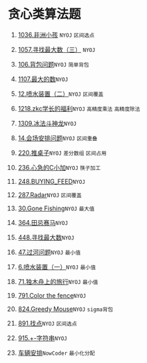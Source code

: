 # 贪心类算法题

1. [1036.非洲小孩](https://github.com/faxinwang/OJ_NYOJ/blob/master/greedy/1036.%E9%9D%9E%E6%B4%B2%E5%B0%8F%E5%AD%A9.cpp) `NYOJ` `区间选点`

2. [1057.寻找最大数（三）](https://github.com/faxinwang/OJ_NYOJ/blob/master/greedy/1057.%E5%AF%BB%E6%89%BE%E6%9C%80%E5%A4%A7%E6%95%B0%EF%BC%88%E4%B8%89%EF%BC%89.cpp) `NYOJ`

3. [106.背包问题](https://github.com/faxinwang/OJ_NYOJ/blob/master/greedy/106.%E8%83%8C%E5%8C%85%E9%97%AE%E9%A2%98.cpp)`NYOJ` `简单背包`

4. [1107.最大的数](https://github.com/faxinwang/OJ_NYOJ/blob/master/greedy/1107.%E6%9C%80%E5%A4%A7%E7%9A%84%E6%95%B0.cpp)`NYOJ`

5. [12.喷水装置（二）](https://github.com/faxinwang/OJ_NYOJ/blob/master/greedy/12.%E5%96%B7%E6%B0%B4%E8%A3%85%E7%BD%AE%EF%BC%88%E4%BA%8C%EF%BC%89.cpp)`NYOJ` `区间覆盖`

6. [1218.zkc学长的福利](https://github.com/faxinwang/OJ_NYOJ/blob/master/greedy/1218.zkc%E5%AD%A6%E9%95%BF%E7%9A%84%E7%A6%8F%E5%88%A9.cpp)`NYOJ` `高精度乘法` `高精度除法`

7. [1309.冰法斗神龙](https://github.com/faxinwang/OJ_NYOJ/blob/master/greedy/1309.%E5%86%B0%E6%B3%95%E6%96%97%E7%A5%9E%E9%BE%99.cpp)`NYOJ`

8. [14.会场安排问题](https://github.com/faxinwang/OJ_NYOJ/blob/master/greedy/14.%E4%BC%9A%E5%9C%BA%E5%AE%89%E6%8E%92%E9%97%AE%E9%A2%98.cpp)`NYOJ` `区间重叠`

9. [220.推桌子](https://github.com/faxinwang/OJ_NYOJ/blob/master/greedy/220.%E6%8E%A8%E6%A1%8C%E5%AD%90.cpp)`NYOJ` `差分数组` `区间占用`

10. [236.心急的C小加](https://github.com/faxinwang/OJ_NYOJ/blob/master/greedy/236.%E5%BF%83%E6%80%A5%E7%9A%84C%E5%B0%8F%E5%8A%A0.cpp)`NYOJ` `筷子加工`

11. [248.BUYING_FEED](https://github.com/faxinwang/OJ_NYOJ/blob/master/greedy/248.BUYING_FEED.cpp)`NYOJ`

12. [287.Radar](https://github.com/faxinwang/OJ_NYOJ/blob/master/greedy/287.Radar.cpp)`NYOJ` `区间覆盖`

13. [30.Gone Fishing](https://github.com/faxinwang/OJ_NYOJ/blob/master/greedy/30.Gone%20Fishing.cpp)`NYOJ` `最大值`

14. [364.田忌赛马](https://github.com/faxinwang/OJ_NYOJ/blob/master/greedy/364.%E7%94%B0%E5%BF%8C%E8%B5%9B%E9%A9%AC.cpp)`NYOJ`

15. [448.寻找最大数](https://github.com/faxinwang/OJ_NYOJ/blob/master/greedy/448.%E5%AF%BB%E6%89%BE%E6%9C%80%E5%A4%A7%E6%95%B0.cpp)`NYOJ`

16. [47.过河问题](https://github.com/faxinwang/OJ_NYOJ/blob/master/greedy/47.%E8%BF%87%E6%B2%B3%E9%97%AE%E9%A2%98.cpp)`NYOJ` `最小值`

17. [6.喷水装置（一）](https://github.com/faxinwang/OJ_NYOJ/blob/master/greedy/6.%E5%96%B7%E6%B0%B4%E8%A3%85%E7%BD%AE%EF%BC%88%E4%B8%80%EF%BC%89.cpp)`NYOJ` `最小值`

18. [71.独木舟上的旅行](https://github.com/faxinwang/OJ_NYOJ/blob/master/greedy/71.%E7%8B%AC%E6%9C%A8%E8%88%9F%E4%B8%8A%E7%9A%84%E6%97%85%E8%A1%8C.cpp)`NYOJ` `最小值`

19. [791.Color the fence](https://github.com/faxinwang/OJ_NYOJ/blob/master/greedy/791.Color%20the%20fence.cpp)`NYOJ`

20. [824.Greedy Mouse](https://github.com/faxinwang/OJ_NYOJ/blob/master/greedy/824.Greedy%20Mouse.cpp)`NYOJ` `sigma背包`

21. [891.找点](https://github.com/faxinwang/OJ_NYOJ/blob/master/greedy/891.%E6%89%BE%E7%82%B9(%E5%8C%BA%E9%97%B4%E9%80%89%E7%82%B9%E9%97%AE%E9%A2%98).cpp)`NYOJ` `区间选点`

22. [915.+-字符串](https://github.com/faxinwang/OJ_NYOJ/blob/master/greedy/915.%2B-%E5%AD%97%E7%AC%A6%E4%B8%B2.cpp)`NYOJ`

23. [车辆安排](https://github.com/faxinwang/OJ_NowCoder/tree/master/contest/112/B.cpp)`NowCoder` `最小化分配`